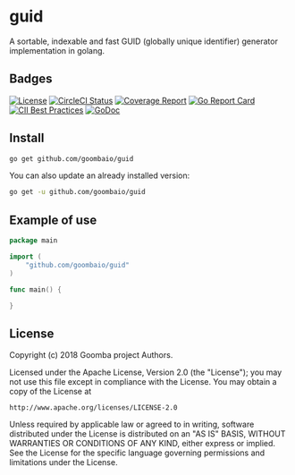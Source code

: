 # guid

A sortable, indexable and fast GUID (globally unique identifier) generator
implementation in golang.

## Badges

[![License][License-Image]][License-URL]
[![CircleCI Status][CircleCI-Image]][CircleCI-URL]
[![Coverage Report][Coverage-Image]][Coverage-URL]
[![Go Report Card][GoReportCard-Image]][GoReportCard-URL]
[![CII Best Practices][CII-Image]][CII-URL]
[![GoDoc][GoDoc-Image]][GoDoc-URL]

## Install

```bash
go get github.com/goombaio/guid
```

You can also update an already installed version:

```bash
go get -u github.com/goombaio/guid
```

## Example of use

```go
package main

import (
    "github.com/goombaio/guid"
)

func main() {

}
```

## License

Copyright (c) 2018 Goomba project Authors.

Licensed under the Apache License, Version 2.0 (the "License");
you may not use this file except in compliance with the License.
You may obtain a copy of the License at

    http://www.apache.org/licenses/LICENSE-2.0

Unless required by applicable law or agreed to in writing, software
distributed under the License is distributed on an "AS IS" BASIS,
WITHOUT WARRANTIES OR CONDITIONS OF ANY KIND, either express or implied.
See the License for the specific language governing permissions and
limitations under the License.

[License-Image]: https://img.shields.io/badge/License-Apache-blue.svg
[License-URL]: http://opensource.org/licenses/Apache
[CircleCI-Image]: https://circleci.com/gh/goombaio/guid.svg?style=svg
[CircleCI-URL]: https://circleci.com/gh/goombaio/guid
[Coverage-Image]: https://codecov.io/gh/goombaio/guid/branch/master/graph/badge.svg
[Coverage-URL]: https://codecov.io/gh/goombaio/guid
[GoReportCard-Image]: https://goreportcard.com/badge/github.com/goombaio/guid
[GoReportCard-URL]: https://goreportcard.com/report/github.com/goombaio/guid
[CII-Image]: https://bestpractices.coreinfrastructure.org/projects/2215/badge
[CII-URL]: https://bestpractices.coreinfrastructure.org/projects/2215
[GoDoc-Image]: https://godoc.org/github.com/goombaio/guid?status.svg
[GoDoc-URL]: http://godoc.org/github.com/goombaio/guid
